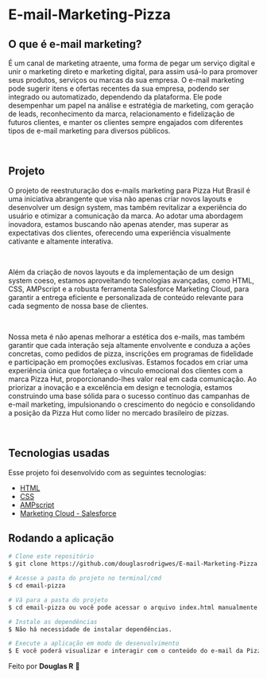 # E-mail-Marketing-Pizza

## O que é e-mail marketing?
É um canal de marketing atraente, uma forma de pegar um serviço digital e unir o marketing direto e marketing digital, para assim usá-lo para promover seus produtos, serviços ou marcas da sua empresa. O e-mail marketing pode sugerir itens e ofertas recentes da sua empresa, podendo ser integrado ou automatizado, dependendo da plataforma. Ele pode desempenhar um papel na análise e estratégia de marketing, com geração de leads, reconhecimento da marca, relacionamento e fidelização de futuros clientes, e manter os clientes sempre engajados com diferentes tipos de e-mail marketing para diversos públicos.

<br>

## Projeto 
O projeto de reestruturação dos e-mails marketing para Pizza Hut Brasil é uma iniciativa abrangente que visa não apenas criar novos layouts e desenvolver um design system, mas também revitalizar a experiência do usuário e otimizar a comunicação da marca. Ao adotar uma abordagem inovadora, estamos buscando não apenas atender, mas superar as expectativas dos clientes, oferecendo uma experiência visualmente cativante e altamente interativa.

<br>

Além da criação de novos layouts e da implementação de um design system coeso, estamos aproveitando tecnologias avançadas, como HTML, CSS, AMPscript e a robusta ferramenta Salesforce Marketing Cloud, para garantir a entrega eficiente e personalizada de conteúdo relevante para cada segmento de nossa base de clientes.

<br>

Nossa meta é não apenas melhorar a estética dos e-mails, mas também garantir que cada interação seja altamente envolvente e conduza a ações concretas, como pedidos de pizza, inscrições em programas de fidelidade e participação em promoções exclusivas. Estamos focados em criar uma experiência única que fortaleça o vínculo emocional dos clientes com a marca Pizza Hut, proporcionando-lhes valor real em cada comunicação. Ao priorizar a inovação e a excelência em design e tecnologia, estamos construindo uma base sólida para o sucesso contínuo das campanhas de e-mail marketing, impulsionando o crescimento do negócio e consolidando a posição da Pizza Hut como líder no mercado brasileiro de pizzas.

<br>

## Tecnologias usadas
Esse projeto foi desenvolvido com as seguintes tecnologias:
- [HTML](https://html.spec.whatwg.org/multipage/)
- [CSS]([https://expressjs.com/pt-br/](https://www.w3.org/Style/CSS/Overview.en.html))
- [AMPscript](https://pt-br.reactjs.org/](https://ampscript.guide/))
- [Marketing Cloud - Salesforce](https://vitejs.dev/](https://www.salesforce.com/br/products/marketing-cloud/overview/))

## Rodando a aplicação

```bash
# Clone este repositório
$ git clone https://github.com/douglasrodrigwes/E-mail-Marketing-Pizza.git

# Acesse a pasta do projeto no terminal/cmd
$ cd email-pizza

# Vá para a pasta do projeto
$ cd email-pizza ou você pode acessar o arquivo index.html manualmente direto na pasta.

# Instale as dependências
$ Não há necessidade de instalar dependências.

# Execute a aplicação em modo de desenvolvimento
$ E você poderá visualizar e interagir com o conteúdo do e-mail da Pizza Hut Brasil no seu navegador.
```

Feito por **Douglas R** 🤙

